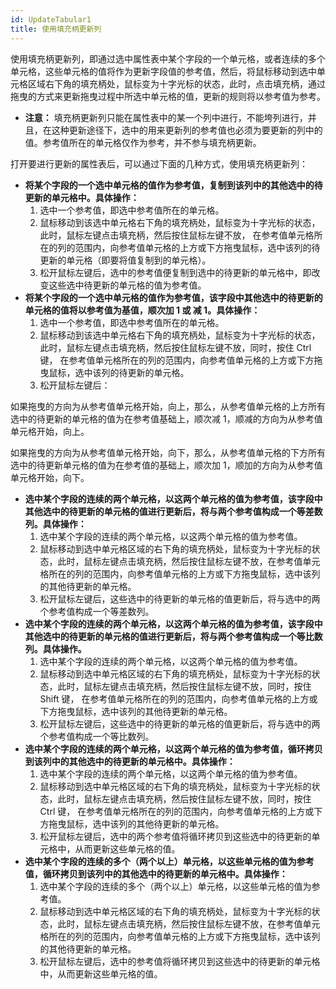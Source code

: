 ```yaml
---
id: UpdateTabular1
title: 使用填充柄更新列
---
```

使用填充柄更新列，即通过选中属性表中某个字段的一个单元格，或者连续的多个单元格，这些单元格的值将作为更新字段值的参考值，然后，将鼠标移动到选中单元格区域右下角的填充柄处，鼠标变为十字光标的状态，此时，点击填充柄，通过拖曳的方式来更新拖曳过程中所选中单元格的值，更新的规则将以参考值为参考。

* **注意：** 填充柄更新列只能在属性表中的某一个列中进行，不能垮列进行，并且，在这种更新途径下，选中的用来更新列的参考值也必须为要更新的列中的值。参考值所在的单元格仅作为参考，并不参与填充柄更新。

打开要进行更新的属性表后，可以通过下面的几种方式，使用填充柄更新列：

  * **将某个字段的一个选中单元格的值作为参考值，复制到该列中的其他选中的待更新的单元格中。具体操作：**
    1. 选中一个参考值，即选中参考值所在的单元格。
    2. 鼠标移动到该选中单元格右下角的填充柄处，鼠标变为十字光标的状态，此时，鼠标左键点击填充柄，然后按住鼠标左键不放， 在参考值单元格所在的列的范围内，向参考值单元格的上方或下方拖曳鼠标，选中该列的待更新的单元格（即要将值复制到的单元格）。
    3. 松开鼠标左键后，选中的参考值便复制到选中的待更新的单元格中，即改变这些选中待更新的单元格的值为参考值。
  * **将某个字段的一个选中单元格的值作为参考值，该字段中其他选中的待更新的单元格的值将以参考值为基值，顺次加 1 或 减 1。具体操作：**
    1. 选中一个参考值，即选中参考值所在的单元格。
    2. 鼠标移动到该选中单元格右下角的填充柄处，鼠标变为十字光标的状态，此时，鼠标左键点击填充柄，然后按住鼠标左键不放，同时，按住 Ctrl 键， 在参考值单元格所在的列的范围内，向参考值单元格的上方或下方拖曳鼠标，选中该列的待更新的单元格。
    3. 松开鼠标左键后：

如果拖曳的方向为从参考值单元格开始，向上，那么，从参考值单元格的上方所有选中的待更新的单元格的值为在参考值基础上，顺次减
1，顺减的方向为从参考值单元格开始，向上。

如果拖曳的方向为从参考值单元格开始，向下，那么，从参考值单元格的下方所有选中的待更新单元格的值为在参考值的基础上，顺次加
1，顺加的方向为从参考值单元格开始，向下。

  * **选中某个字段的连续的两个单元格，以这两个单元格的值为参考值，该字段中其他选中的待更新的单元格的值进行更新后，将与两个参考值构成一个等差数列。具体操作：**
    1. 选中某个字段的连续的两个单元格，以这两个单元格的值为参考值。
    2. 鼠标移动到选中单元格区域的右下角的填充柄处，鼠标变为十字光标的状态，此时，鼠标左键点击填充柄，然后按住鼠标左键不放，在参考值单元格所在的列的范围内，向参考值单元格的上方或下方拖曳鼠标，选中该列的其他待更新的单元格。
    3. 松开鼠标左键后，这些选中的待更新的单元格的值更新后，将与选中的两个参考值构成一个等差数列。
  * **选中某个字段的连续的两个单元格，以这两个单元格的值为参考值，该字段中其他选中的待更新的单元格的值进行更新后，将与两个参考值构成一个等比数列。具体操作。**
    1. 选中某个字段的连续的两个单元格，以这两个单元格的值为参考值。
    2. 鼠标移动到选中单元格区域的右下角的填充柄处，鼠标变为十字光标的状态，此时，鼠标左键点击填充柄，然后按住鼠标左键不放，同时，按住 Shift 键， 在参考值单元格所在的列的范围内，向参考值单元格的上方或下方拖曳鼠标，选中该列的其他待更新的单元格。
    3. 松开鼠标左键后，这些选中的待更新的单元格的值更新后，将与选中的两个参考值构成一个等比数列。
  * **选中某个字段的连续的两个单元格，以这两个单元格的值为参考值，循环拷贝到该列中的其他选中的待更新的单元格中。具体操作：**
    1. 选中某个字段的连续的两个单元格，以这两个单元格的值为参考值。
    2. 鼠标移动到选中单元格区域的右下角的填充柄处，鼠标变为十字光标的状态，此时，鼠标左键点击填充柄，然后按住鼠标左键不放，同时，按住 Ctrl 键， 在参考值单元格所在的列的范围内，向参考值单元格的上方或下方拖曳鼠标，选中该列的其他待更新的单元格。
    3. 松开鼠标左键后，选中的两个参考值将循环拷贝到这些选中的待更新的单元格中，从而更新这些单元格的值。
  * **选中某个字段的连续的多个（两个以上）单元格，以这些单元格的值为参考值，循环拷贝到该列中的其他选中的待更新的单元格中。具体操作：**
    1. 选中某个字段的连续的多个（两个以上）单元格，以这些单元格的值为参考值。
    2. 鼠标移动到选中单元格区域的右下角的填充柄处，鼠标变为十字光标的状态，此时，鼠标左键点击填充柄，然后按住鼠标左键不放，在参考值单元格所在的列的范围内，向参考值单元格的上方或下方拖曳鼠标，选中该列的其他待更新的单元格。
    3. 松开鼠标左键后，选中的参考值将循环拷贝到这些选中的待更新的单元格中，从而更新这些单元格的值。


